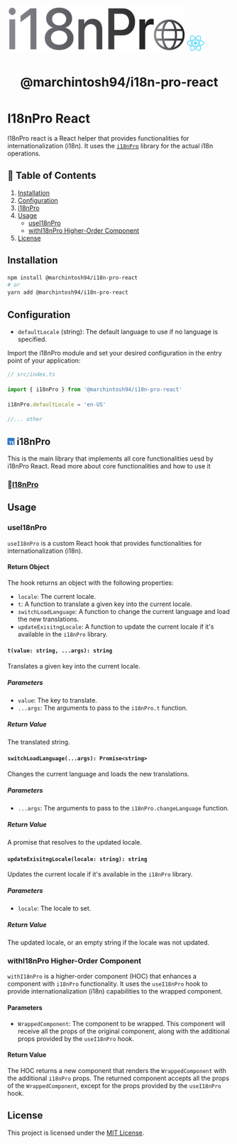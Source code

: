 <div>
    <img src="./assets/i18nPro.png" width="400" style="display: inline;"/>
    <img src="./assets/react.png" style="display:inline;" width="40"/>
</div>

<h1 style="width:100%;text-align:center;margin:3rem 0;">@marchintosh94/i18n-pro-react</h1>

# I18nPro React

I18nPro react is a React helper that provides functionalities for internationalization (i18n). It uses the [`i18nPro`](https://github.com/marchintosh94/i18nPro.git) library for the actual i18n operations.



## 📄 Table of Contents

1. [Installation](#installation)
2. [Configuration](#configuration)
3. [i18nPro](#i18npro)
4. [Usage](#usage)
    - [useI18nPro](#usei18npro)
    - [withI18nPro Higher-Order Component](#withi18npro-higher-order-component)
1. [License](#license)

## Installation

```bash
npm install @marchintosh94/i18n-pro-react
# or
yarn add @marchintosh94/i18n-pro-react
```
## Configuration

- `defaultLocale` (string): The default language to use if no language is specified.

Import the i18nPro module and set your desired configuration in the entry point of your application:

```typescript
// src/index.ts

import { i18nPro } from '@marchintosh94/i18n-pro-react'

i18nPro.defaultLocale = 'en-US'

//... other
```

## <img src="./assets/ts.png" width="16"/> i18nPro

This is the main library that implements all core functionalities uesd by i18nPro React. 
Read more about core functionalities and how to use it
### 🔗[I18nPro](https://github.com/marchintosh94/i18nPro.git)

## Usage

### useI18nPro

`useI18nPro` is a custom React hook that provides functionalities for internationalization (i18n). 

#### Return Object

The hook returns an object with the following properties:

- `locale`: The current locale.
- `t`: A function to translate a given key into the current locale.
- `switchLoadLanguage`: A function to change the current language and load the new translations.
- `updateExisitngLocale`: A function to update the current locale if it's available in the `i18nPro` library.

#### `t(value: string, ...args): string`

Translates a given key into the current locale.

##### Parameters

- `value`: The key to translate.
- `...args`: The arguments to pass to the `i18nPro.t` function.

##### Return Value

The translated string.

#### `switchLoadLanguage(...args): Promise<string>`

Changes the current language and loads the new translations.

##### Parameters

- `...args`: The arguments to pass to the `i18nPro.changeLanguage` function.

##### Return Value

A promise that resolves to the updated locale.

#### `updateExisitngLocale(locale: string): string`

Updates the current locale if it's available in the `i18nPro` library.

##### Parameters

- `locale`: The locale to set.

##### Return Value

The updated locale, or an empty string if the locale was not updated.

### withI18nPro Higher-Order Component

`withI18nPro` is a higher-order component (HOC) that enhances a component with `i18nPro` functionality. It uses the `useI18nPro` hook to provide internationalization (i18n) capabilities to the wrapped component.

#### Parameters

- `WrappedComponent`: The component to be wrapped. This component will receive all the props of the original component, along with the additional props provided by the `useI18nPro` hook.

#### Return Value

The HOC returns a new component that renders the `WrappedComponent` with the additional `i18nPro` props. The returned component accepts all the props of the `WrappedComponent`, except for the props provided by the `useI18nPro` hook.

## License

This project is licensed under the [MIT License](./LICENSE).
